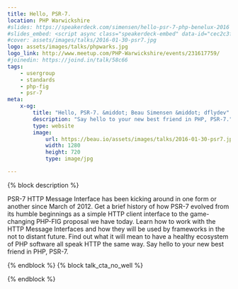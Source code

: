 ```yaml
---
title: Hello, PSR-7.
location: PHP Warwickshire
#slides: https://speakerdeck.com/simensen/hello-psr-7-php-benelux-2016
#slides_embed: <script async class="speakerdeck-embed" data-id="cec2c3f06f954d68a0b7b6d316a28726" data-ratio="1.77777777777778" src="//speakerdeck.com/assets/embed.js"></script>
#cover: assets/images/talks/2016-01-30-psr7.jpg
logo: assets/images/talks/phpwarks.jpg
logo_link: http://www.meetup.com/PHP-Warwickshire/events/231617759/
#joinedin: https://joind.in/talk/58c66
tags:
    - usergroup
    - standards
    - php-fig
    - psr-7
meta:
    x-og:
        title: "Hello, PSR-7. &middot; Beau Simensen &middot; dflydev"
        description: "Say hello to your new best friend in PHP, PSR-7."
        type: website
        image:
            url: https://beau.io/assets/images/talks/2016-01-30-psr7.jpg
            width: 1280
            height: 720
            type: image/jpg

---
```

{% block description %}

PSR-7 HTTP Message Interface has been kicking around in one form or another since March of 2012. Get a brief history of how PSR-7 evolved from its humble beginnings as a simple HTTP client interface to the game-changing PHP-FIG proposal we have today. Learn how to work with the HTTP Message Interfaces and how they will be used by frameworks in the not to distant future. Find out what it will mean to have a healthy ecosystem of PHP software all speak HTTP the same way. Say hello to your new best friend in PHP, PSR-7.

{% endblock %}
{% block talk_cta_no_well %}
<script src="https://app.convertkit.com/landing_pages/766.js?orient=horz&ref=beau.io-phpwarks-psr7"></script>
{% endblock  %}
